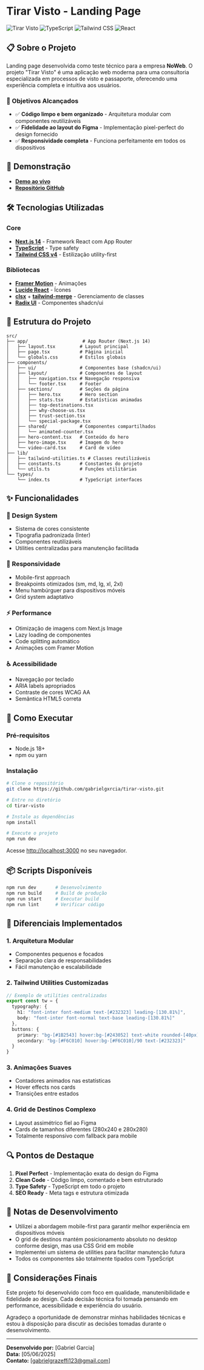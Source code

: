 # Tirar Visto - Landing Page

![Tirar Visto](https://img.shields.io/badge/Next.js-14-black?style=for-the-badge&logo=next.js)
![TypeScript](https://img.shields.io/badge/TypeScript-5.0-blue?style=for-the-badge&logo=typescript)
![Tailwind CSS](https://img.shields.io/badge/Tailwind-3.4-38B2AC?style=for-the-badge&logo=tailwind-css)
![React](https://img.shields.io/badge/React-38B2AC?style=for-the-badge&logo=react)

## 📋 Sobre o Projeto

Landing page desenvolvida como teste técnico para a empresa **NoWeb**. O projeto "Tirar Visto" é uma aplicação web moderna para uma consultoria especializada em processos de visto e passaporte, oferecendo uma experiência completa e intuitiva aos usuários.

### 🎯 Objetivos Alcançados

- ✅ **Código limpo e bem organizado** - Arquitetura modular com componentes reutilizáveis
- ✅ **Fidelidade ao layout do Figma** - Implementação pixel-perfect do design fornecido
- ✅ **Responsividade completa** - Funciona perfeitamente em todos os dispositivos

## 🚀 Demonstração

- **[Demo ao vivo](https://tirar-visto-phi.vercel.app/)** 
- **[Repositório GitHub](https://github.com/gabrielgxrcia/tirar-visto)** 

## 🛠️ Tecnologias Utilizadas

### Core
- **[Next.js 14](https://nextjs.org/)** - Framework React com App Router
- **[TypeScript](https://www.typescriptlang.org/)** - Type safety 
- **[Tailwind CSS v4](https://tailwindcss.com/)** - Estilização utility-first

### Bibliotecas
- **[Framer Motion](https://www.framer.com/motion/)** - Animações 
- **[Lucide React](https://lucide.dev/)** - Ícones 
- **[clsx](https://github.com/lukeed/clsx)** + **[tailwind-merge](https://github.com/dcastil/tailwind-merge)** - Gerenciamento de classes
- **[Radix UI](https://ui.shadcn.com/)** - Componentes shadcn/ui

## 📁 Estrutura do Projeto

```
src/
├── app/                    # App Router (Next.js 14)
│   ├── layout.tsx         # Layout principal
│   ├── page.tsx           # Página inicial
│   └── globals.css        # Estilos globais
├── components/
│   ├── ui/                # Componentes base (shadcn/ui)
│   ├── layout/            # Componentes de layout
│   │   ├── navigation.tsx # Navegação responsiva
│   │   └── footer.tsx     # Footer
│   ├── sections/          # Seções da página
│   │   ├── hero.tsx       # Hero section
│   │   ├── stats.tsx      # Estatísticas animadas
│   │   ├── top-destinations.tsx
│   │   ├── why-choose-us.tsx
│   │   ├── trust-section.tsx
│   │   └── special-package.tsx
│   ├── shared/            # Componentes compartilhados
│   │   └── animated-counter.tsx
│   ├── hero-content.tsx   # Conteúdo do hero
│   ├── hero-image.tsx     # Imagem do hero
│   └── video-card.tsx     # Card de vídeo
├── lib/
│   ├── tailwind-utilities.ts # Classes reutilizáveis
│   ├── constants.ts       # Constantes do projeto
│   └── utils.ts           # Funções utilitárias
└── types/
    └── index.ts           # TypeScript interfaces
```

## ✨ Funcionalidades

### 🎨 Design System
- Sistema de cores consistente
- Tipografia padronizada (Inter)
- Componentes reutilizáveis
- Utilities centralizadas para manutenção facilitada

### 📱 Responsividade
- Mobile-first approach
- Breakpoints otimizados (sm, md, lg, xl, 2xl)
- Menu hambúrguer para dispositivos móveis
- Grid system adaptativo

### ⚡ Performance
- Otimização de imagens com Next.js Image
- Lazy loading de componentes
- Code splitting automático
- Animações com Framer Motion

### ♿ Acessibilidade
- Navegação por teclado
- ARIA labels apropriados
- Contraste de cores WCAG AA
- Semântica HTML5 correta

## 🚀 Como Executar

### Pré-requisitos
- Node.js 18+ 
- npm ou yarn

### Instalação

```bash
# Clone o repositório
git clone https://github.com/gabrielgxrcia/tirar-visto.git

# Entre no diretório
cd tirar-visto

# Instale as dependências
npm install

# Execute o projeto
npm run dev
```

Acesse [http://localhost:3000](http://localhost:3000) no seu navegador.

## 📦 Scripts Disponíveis

```bash
npm run dev       # Desenvolvimento
npm run build     # Build de produção
npm run start     # Executar build
npm run lint      # Verificar código
```

## 🎯 Diferenciais Implementados

### 1. **Arquitetura Modular**
- Componentes pequenos e focados
- Separação clara de responsabilidades
- Fácil manutenção e escalabilidade

### 2. **Tailwind Utilities Customizadas**
```typescript
// Exemplo de utilities centralizadas
export const tw = {
  typography: {
    h1: "font-inter font-medium text-[#232323] leading-[130.81%]",
    body: "font-inter font-normal text-base leading-[130.81%]"
  },
  buttons: {
    primary: "bg-[#1B2543] hover:bg-[#243052] text-white rounded-[40px]",
    secondary: "bg-[#F6C010] hover:bg-[#F6C010]/90 text-[#232323]"
  }
}
```

### 3. **Animações Suaves**
- Contadores animados nas estatísticas
- Hover effects nos cards
- Transições entre estados

### 4. **Grid de Destinos Complexo**
- Layout assimétrico fiel ao Figma
- Cards de tamanhos diferentes (280x240 e 280x280)
- Totalmente responsivo com fallback para mobile

## 🔍 Pontos de Destaque

1. **Pixel Perfect** - Implementação exata do design do Figma
2. **Clean Code** - Código limpo, comentado e bem estruturado
3. **Type Safety** - TypeScript em todo o projeto
5. **SEO Ready** - Meta tags e estrutura otimizada

## 📝 Notas de Desenvolvimento

- Utilizei a abordagem mobile-first para garantir melhor experiência em dispositivos móveis
- O grid de destinos mantém posicionamento absoluto no desktop conforme design, mas usa CSS Grid em mobile
- Implementei um sistema de utilities para facilitar manutenção futura
- Todos os componentes são totalmente tipados com TypeScript

## 🤝 Considerações Finais

Este projeto foi desenvolvido com foco em qualidade, manutenibilidade e fidelidade ao design. Cada decisão técnica foi tomada pensando em performance, acessibilidade e experiência do usuário.

Agradeço a oportunidade de demonstrar minhas habilidades técnicas e estou à disposição para discutir as decisões tomadas durante o desenvolvimento.

---

**Desenvolvido por:** [Gabriel Garcia]  
**Data:** [05/06/2025]  
**Contato:** [gabrielgrazeffi123@gmail.com]
